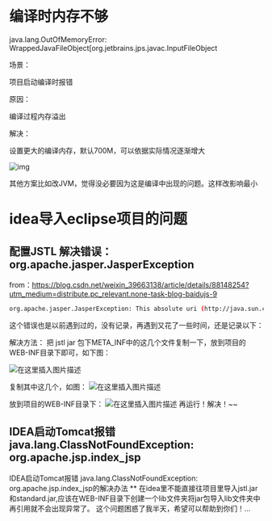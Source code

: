 

# 编译时内存不够

java.lang.OutOfMemoryError: WrappedJavaFileObject[org.jetbrains.jps.javac.InputFileObject

场景：

项目启动编译时报错

原因：

编译过程内存溢出

解决：

设置更大的编译内存，默认700M，可以依据实际情况逐渐增大

![img](https://gitee.com/jstone001/booknote/raw/master/jpgBed/watermark,type_ZmFuZ3poZW5naGVpdGk,shadow_10,text_aHR0cHM6Ly9ibG9nLmNzZG4ubmV0L3FxXzQxMzU4MTUx,size_16,color_FFFFFF,t_70.png)

 其他方案比如改JVM，觉得没必要因为这是编译中出现的问题。这样改影响最小

# idea导入eclipse项目的问题

## 配置JSTL 解决错误：org.apache.jasper.JasperException

from：https://blog.csdn.net/weixin_39663138/article/details/88148254?utm_medium=distribute.pc_relevant.none-task-blog-baidujs-9

```sh
org.apache.jasper.JasperException: This absolute uri (http://java.sun.com/jsf/core) cannot be resolved in either web.xml or the jar files deployed with this application

```

这个错误也是以前遇到过的，没有记录，再遇到又花了一些时间，还是记录以下：

解决方法：
 把 jstl jar 包下META_INF中的这几个文件复制一下，放到项目的WEB-INF目录下即可，如下图：

![在这里插入图片描述](https://gitee.com/jstone001/booknote/raw/master/jpgBed/20190305001341196-16456774606742.png)

复制其中这几个，如图：
 ![在这里插入图片描述](https://gitee.com/jstone001/booknote/raw/master/jpgBed/20190305001433535.png)

放到项目的WEB-INF目录下：
 ![在这里插入图片描述](https://gitee.com/jstone001/booknote/raw/master/jpgBed/20190305001632820.png)
 再运行！解决！~~

## IDEA启动Tomcat报错 java.lang.ClassNotFoundException: org.apache.jsp.index_jsp

 IDEA启动Tomcat报错 java.lang.ClassNotFoundException:  org.apache.jsp.index_jsp的解决办法 **  在idea里不能直接往项目里导入jstl.jar和standard.jar,应该在WEB-INF目录下创建一个lib文件夹将jar包导入lib文件夹中再引用就不会出现异常了。 这个问题困惑了我半天，希望可以帮助到你们！...

